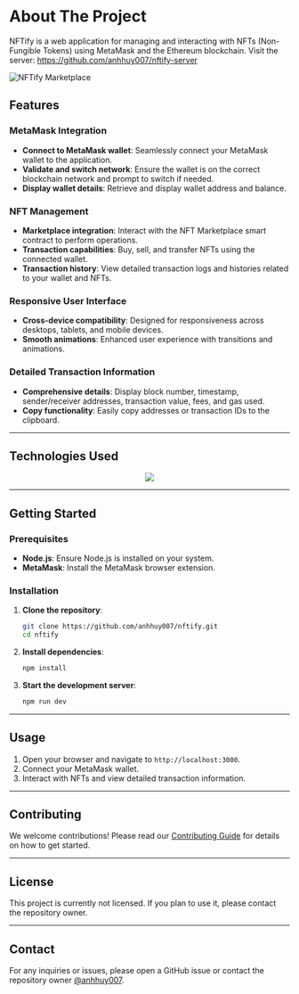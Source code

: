 # About The Project

NFTify is a web application for managing and interacting with NFTs (Non-Fungible Tokens) using MetaMask and the Ethereum blockchain. Visit the server: https://github.com/anhhuy007/nftify-server

![NFTify Marketplace](https://firebasestorage.googleapis.com/v0/b/tiktok-clone-f0b70.appspot.com/o/image%2Fimage2.jpeg?alt=media&token=885178d4-91e8-45a1-ab06-a1a17ef8d8c2)

## Features

### MetaMask Integration
- **Connect to MetaMask wallet**: Seamlessly connect your MetaMask wallet to the application.
- **Validate and switch network**: Ensure the wallet is on the correct blockchain network and prompt to switch if needed.
- **Display wallet details**: Retrieve and display wallet address and balance.

### NFT Management
- **Marketplace integration**: Interact with the NFT Marketplace smart contract to perform operations.
- **Transaction capabilities**: Buy, sell, and transfer NFTs using the connected wallet.
- **Transaction history**: View detailed transaction logs and histories related to your wallet and NFTs.

### Responsive User Interface
- **Cross-device compatibility**: Designed for responsiveness across desktops, tablets, and mobile devices.
- **Smooth animations**: Enhanced user experience with transitions and animations.

### Detailed Transaction Information
- **Comprehensive details**: Display block number, timestamp, sender/receiver addresses, transaction value, fees, and gas used.
- **Copy functionality**: Easily copy addresses or transaction IDs to the clipboard.

---

## Technologies Used
<p align="center">
  <a href="https://skillicons.dev">
    <img src="https://skillicons.dev/icons?i=html,tailwind,react,vite" />
  </a>
</p>

---

## Getting Started

### Prerequisites
- **Node.js**: Ensure Node.js is installed on your system.
- **MetaMask**: Install the MetaMask browser extension.

### Installation

1. **Clone the repository**:
   ```bash
   git clone https://github.com/anhhuy007/nftify.git
   cd nftify
   ```

2. **Install dependencies**:
   ```bash
   npm install
   ```

3. **Start the development server**:
   ```bash
   npm run dev
   ```

---

## Usage

1. Open your browser and navigate to `http://localhost:3000`.
2. Connect your MetaMask wallet.
3. Interact with NFTs and view detailed transaction information.

---

## Contributing
We welcome contributions! Please read our [Contributing Guide](CONTRIBUTING.md) for details on how to get started.

---

## License
This project is currently not licensed. If you plan to use it, please contact the repository owner.

---

## Contact
For any inquiries or issues, please open a GitHub issue or contact the repository owner [@anhhuy007](https://github.com/anhhuy007).
